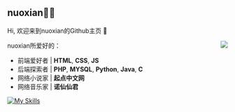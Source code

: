 ## nuoxian👨‍💻
Hi, 欢迎来到nuoxian的Github主页 👋

<img align="right" src="https://github-readme-stats.vercel.app/api?username=nuoxi4n&show_icons=true&number_format=long&border_radius=20&rank_icon=percentile&ring_color=75C3FD&hide=issues&include_all_commits=true&count_private=true&hide_title=true" />



nuoxian所爱好的：

- 前端爱好者 | **HTML**, **CSS**, **JS**
- 后端探索者 | **PHP**, **MYSQL**, **Python**, **Java**, **C**
- 网络小说家 | **起点中文网**
- 网络音乐家 | **诺仙仙君**

[![My Skills](https://skillicons.dev/icons?i=js,html,css,php,apple,azure,cpp,discord,docker,git,github,gitlab,gmail,godot,jquery,linux,md,mysql,nginx,nodejs,npm,nuxtjs,ps,pnpm,postgres,powershell,pr,py,redis,twitter,unity,unreal,v,vercel,vite,vscode,vue,windows,wordpress)](https://nuoxiana.cn)
